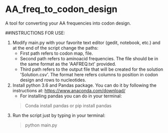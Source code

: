 # AA_freq_to_codon_design
A tool for converting your AA frequencies into codon design.

##INSTRUCTIONS FOR USE:
1. Modify main.py with your favorite text editor (gedit, notebook, etc.) and at the end of the script change the paths:
	- First path refers to codon map, file.
	- Second path refers to aminoacid frequencies. The file should be in the same format as the 'AAFREQ.txt' provided.
	- Third path refers to the output file that will be created for the solution 'Solution.csv'. The format here refers columns to position in codon design and rows to nucleotides.
2. Install python 3.6 and Pandas package. You can do it by following the instructions at: https://www.anaconda.com/download/
	- For installing pandas you can do in your terminal: 
	> Conda install pandas
	or
	> pip install pandas
3. Run the script just by typing in your terminal:
	> python main.py
